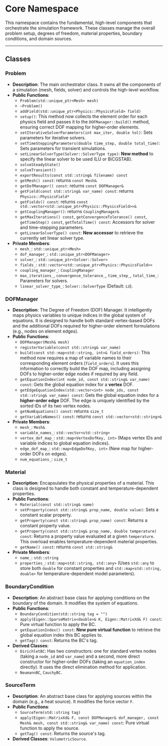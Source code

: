 # **Core Namespace**

This namespace contains the fundamental, high-level components that orchestrate the simulation framework. These classes manage the overall problem setup, degrees of freedom, material properties, boundary conditions, and domain sources.

---
## **Classes**

### **Problem**

* **Description**: The main orchestrator class. It owns all the components of a simulation (mesh, fields, solver) and controls the high-level workflow.
* **Public Functions**:
  * `Problem(std::unique_ptr<Mesh> mesh)`
  * `~Problem()`
  * `addField(std::unique_ptr<Physics::PhysicsField> field)`
  * `setup()`: This method now collects the element order for each physics field and passes it to the `DOFManager::build()` method, ensuring correct DOF mapping for higher-order elements.
  * `setIterativeSolverParameters(int max_iter, double tol)`: Sets parameters for iterative solvers.
  * `setTimeSteppingParameters(double time_step, double total_time)`: Sets parameters for transient simulations.
  * `setLinearSolverType(Solver::SolverType type)`: **New method** to specify the linear solver to be used (LU or BiCGSTAB).
  * `solveSteadyState()`
  * `solveTransient()`
  * `exportResults(const std::string& filename) const`
  * `getMesh() const`: returns `const Mesh&`
  * `getDofManager() const`: returns `const DOFManager&`
  * `getField(const std::string& var_name) const`: returns `Physics::PhysicsField*`
  * `getFields() const`: returns `const std::vector<std::unique_ptr<Physics::PhysicsField>>&`
  * `getCouplingManager()`: returns `CouplingManager&`
  * `getMaxIterations() const`, `getConvergenceTolerance() const`, `getTimeStep() const`, `getTotalTime() const`: Accessors for solver and time-stepping parameters.
  * `getLinearSolverType() const`: **New accessor** to retrieve the currently set linear solver type.
* **Private Members**:
  * `mesh_`: `std::unique_ptr<Mesh>`
  * `dof_manager_`: `std::unique_ptr<DOFManager>`
  * `solver_`: `std::unique_ptr<Solver::Solver>`
  * `fields_`: `std::vector<std::unique_ptr<Physics::PhysicsField>>`
  * `coupling_manager_`: `CouplingManager`
  * `max_iterations_`, `convergence_tolerance_`, `time_step_`, `total_time_`: Parameters for solvers.
  * `linear_solver_type_`: `Solver::SolverType` (Default: `LU`).

### **DOFManager**

* **Description**: The Degree of Freedom (DOF) Manager. It intelligently maps physics variables to unique indices in the global system of equations. It is designed to handle both standard vertex-based DOFs and the additional DOFs required for higher-order element formulations (e.g., nodes on element edges).
* **Public Functions**:
  * `DOFManager(Mesh& mesh)`
  * `registerVariable(const std::string& var_name)`
  * `build(const std::map<std::string, int>& field_orders)`: This method now requires a map of variable names to their corresponding element orders (`field_orders`). It uses this information to correctly build the DOF map, including assigning DOFs to higher-order edge nodes if required by any field.
  * `getEquationIndex(int node_id, const std::string& var_name) const`: Gets the global equation index for a **vertex** DOF.
  * `getEdgeEquationIndex(std::vector<int> node_ids, const std::string& var_name) const`: Gets the global equation index for a **higher-order edge** DOF. The edge is uniquely identified by the sorted IDs of its two vertex nodes.
  * `getNumEquations() const`: returns `size_t`
  * `getVariableNames() const`: returns `const std::vector<std::string>&`
* **Private Members**:
  * `mesh_`: `Mesh&`
  * `variable_names_`: `std::vector<std::string>`
  * `vertex_dof_map_`: `std::map<VertexDofKey, int>` (Maps vertex IDs and variable indices to global equation indices).
  * `edge_dof_map_`: `std::map<EdgeDofKey, int>` (New map for higher-order DOFs on edges).
  * `num_equations_`: `size_t`

### **Material**

* **Description**: Encapsulates the physical properties of a material. This class is designed to handle both constant and temperature-dependent properties.
* **Public Functions**:
  * `Material(const std::string& name)`
  * `setProperty(const std::string& prop_name, double value)`: Sets a constant scalar property.
  * `getProperty(const std::string& prop_name) const`: Returns a constant property value.
  * `getProperty(const std::string& prop_name, double temperature) const`: Returns a property value evaluated at a given `temperature`. This overload enables temperature-dependent material properties.
  * `getName() const`: returns `const std::string&`
* **Private Members**:
  * `name_`: `std::string`
  * `properties_`: `std::map<std::string, std::any>` (Uses `std::any` to store both `double` for constant properties and `std::map<std::string, double>` for temperature-dependent model parameters).

### **BoundaryCondition**

* **Description**: An abstract base class for applying conditions on the boundary of the domain. It modifies the system of equations.
* **Public Functions**:
  * `BoundaryCondition(std::string tag = "")`
  * `apply(Eigen::SparseMatrix<double>& K, Eigen::MatrixXd& F) const`: Pure virtual function to apply the BC.
  * `getEquationIndex() const`: **New pure virtual function** to retrieve the global equation index this BC applies to.
  * `getTag() const`: Returns the BC's tag.
* **Derived Classes**:
  * `DirichletBC`: Has two constructors: one for standard vertex nodes (taking a `node_id` and `var_name`) and a second, more direct constructor for higher-order DOFs (taking an `equation_index` directly). It uses the direct elimination method for application.
  * `NeumannBC`, `CauchyBC`.

### **SourceTerm**

* **Description**: An abstract base class for applying sources within the domain (e.g., a heat source). It modifies the force vector `F`.
* **Public Functions**:
  * `SourceTerm(std::string tag)`
  * `apply(Eigen::MatrixXd& F, const DOFManager& dof_manager, const Mesh& mesh, const std::string& var_name) const`: Pure virtual function to apply the source.
  * `getTag() const`: Returns the source's tag.
* **Derived Classes**: `VolumetricSource`.